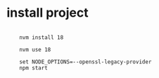 <h1>install project </h1>
<code>
    nvm install 18
</code>
<code>
    nvm use 18
</code>

<code>
    set NODE_OPTIONS=--openssl-legacy-provider
    npm start

</code>